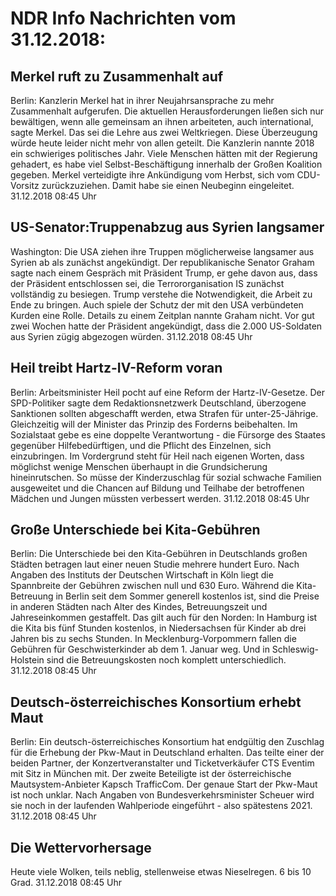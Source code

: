 # NDR Info Nachrichten vom 31.12.2018:


## Merkel ruft zu Zusammenhalt auf
Berlin: Kanzlerin Merkel hat in ihrer Neujahrsansprache zu mehr Zusammenhalt aufgerufen. Die aktuellen Herausforderungen ließen sich nur bewältigen, wenn alle gemeinsam an ihnen arbeiteten, auch international, sagte Merkel. Das sei die Lehre aus zwei Weltkriegen. Diese Überzeugung würde heute leider nicht mehr von allen geteilt. Die Kanzlerin nannte 2018 ein schwieriges politisches Jahr. Viele Menschen hätten mit der Regierung gehadert, es habe viel Selbst-Beschäftigung innerhalb der Großen Koalition gegeben. Merkel verteidigte ihre Ankündigung vom Herbst, sich vom CDU-Vorsitz zurückzuziehen. Damit habe sie einen Neubeginn eingeleitet. 31.12.2018 08:45 Uhr 

## US-Senator:Truppenabzug aus Syrien langsamer
Washington: Die USA ziehen ihre Truppen möglicherweise langsamer aus Syrien ab als zunächst angekündigt. Der republikanische Senator Graham sagte nach einem Gespräch mit Präsident Trump, er gehe davon aus, dass der Präsident entschlossen sei, die Terrororganisation IS zunächst vollständig zu besiegen. Trump verstehe die Notwendigkeit, die Arbeit zu Ende zu bringen. Auch spiele der Schutz der mit den USA verbündeten Kurden eine Rolle. Details zu einem Zeitplan nannte Graham nicht. Vor gut zwei Wochen hatte der Präsident angekündigt, dass die 2.000 US-Soldaten aus Syrien zügig abgezogen würden. 31.12.2018 08:45 Uhr 

## Heil treibt Hartz-IV-Reform voran
Berlin: Arbeitsminister Heil pocht auf eine Reform der Hartz-IV-Gesetze. Der SPD-Politiker sagte dem Redaktionsnetzwerk Deutschland, überzogene Sanktionen sollten abgeschafft werden, etwa Strafen für unter-25-Jährige. Gleichzeitig will der Minister das Prinzip des Forderns beibehalten. Im Sozialstaat gebe es eine doppelte Verantwortung -  die Fürsorge des Staates gegenüber Hilfebedürftigen, und die Pflicht des Einzelnen, sich einzubringen. Im Vordergrund steht für Heil nach eigenen Worten, dass möglichst wenige Menschen überhaupt in die Grundsicherung hineinrutschen. So müsse der Kinderzuschlag für sozial schwache Familien ausgeweitet und die Chancen auf Bildung und Teilhabe der betroffenen Mädchen und Jungen müssten verbessert werden. 31.12.2018 08:45 Uhr 

## Große Unterschiede bei Kita-Gebühren
Berlin:	Die Unterschiede bei den Kita-Gebühren in Deutschlands großen Städten betragen laut einer neuen Studie mehrere hundert Euro. Nach Angaben des Instituts der Deutschen Wirtschaft in Köln liegt die Spannbreite der Gebühren zwischen null und 630 Euro. Während die Kita-Betreuung in Berlin seit dem Sommer generell kostenlos ist, sind die Preise in anderen Städten nach Alter des Kindes, Betreuungszeit und Jahreseinkommen gestaffelt. Das gilt auch für den Norden: In Hamburg ist die Kita bis fünf Stunden kostenlos, in Niedersachsen für Kinder ab drei Jahren bis zu sechs Stunden. In Mecklenburg-Vorpommern fallen die Gebühren für Geschwisterkinder ab dem 1. Januar weg. Und in Schleswig-Holstein sind die Betreuungskosten noch komplett unterschiedlich. 31.12.2018 08:45 Uhr 

## Deutsch-österreichisches Konsortium erhebt Maut
Berlin: Ein deutsch-österreichisches Konsortium hat endgültig den Zuschlag für die Erhebung der Pkw-Maut in Deutschland erhalten. Das teilte einer der beiden Partner, der Konzertveranstalter und Ticketverkäufer CTS Eventim mit Sitz in München mit. Der zweite Beteiligte ist der österreichische Mautsystem-Anbieter Kapsch TrafficCom. Der genaue Start der Pkw-Maut ist noch unklar. Nach Angaben von Bundesverkehrsminister Scheuer wird sie noch in der laufenden Wahlperiode eingeführt - also spätestens 2021. 31.12.2018 08:45 Uhr 

## Die Wettervorhersage
Heute viele Wolken, teils neblig, stellenweise etwas Nieselregen. 6 bis 10 Grad. 31.12.2018 08:45 Uhr 
